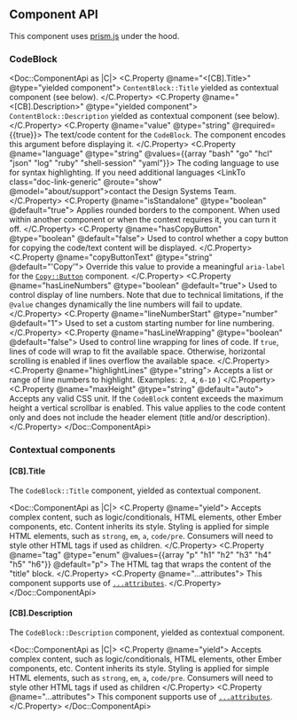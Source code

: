 ## Component API

This component uses [prism.js](https://prismjs.com/) under the hood.

### CodeBlock

<Doc::ComponentApi as |C|>
  <C.Property @name="<[CB].Title>" @type="yielded component">
    `ContentBlock::Title` yielded as contextual component (see below).
  </C.Property>
  <C.Property @name="<[CB].Description>" @type="yielded component">
    `ContentBlock::Description` yielded as contextual component (see below).
  </C.Property>
  <C.Property @name="value" @type="string" @required={{true}}>
    The text/code content for the `CodeBlock`. The component encodes this argument before displaying it.
  </C.Property>
  <C.Property @name="language" @type="string" @values={{array "bash" "go" "hcl" "json" "log" "ruby" "shell-session" "yaml"}}>
    The coding language to use for syntax highlighting. If you need additional languages <LinkTo class="doc-link-generic" @route="show" @model="about/support">contact the Design Systems Team</LinkTo>.
  </C.Property>
  <C.Property @name="isStandalone" @type="boolean" @default="true">
    Applies rounded borders to the component. When used within another component or when the context requires it, you can turn it off.
  </C.Property>
  <C.Property @name="hasCopyButton" @type="boolean" @default="false">
    Used to control whether a copy button for copying the code/text content will be displayed.
  </C.Property>
    <C.Property @name="copyButtonText" @type="string" @default="'Copy'">
    Override this value to provide a meaningful `aria-label` for the [`Copy::Button`](/components/copy/button) component.
  </C.Property>
  <C.Property @name="hasLineNumbers" @type="boolean" @default="true">
    Used to control display of line numbers. Note that due to technical limitations, if the `@value` changes dynamically the line numbers will fail to update.
  </C.Property>
  <C.Property @name="lineNumberStart" @type="number" @default="1">
    Used to set a custom starting number for line numbering.
  </C.Property>
  <C.Property @name="hasLineWrapping" @type="boolean" @default="false">
    Used to control line wrapping for lines of code. If `true`, lines of code will wrap to fit the available space. Otherwise, horizontal scrolling is enabled if lines overflow the available space.
  </C.Property>
  <C.Property @name="highlightLines" @type="string">
    Accepts a list or range of line numbers to highlight. (Examples: `2, 4`, `6-10` )
  </C.Property>
  <C.Property @name="maxHeight" @type="string" @default="auto">
    Accepts any valid CSS unit. If the `CodeBlock` content exceeds the maximum height a vertical scrollbar is enabled. This value applies to the code content only and does not include the header element (title and/or description).
  </C.Property>
</Doc::ComponentApi>

### Contextual components

#### [CB].Title

The `CodeBlock::Title` component, yielded as contextual component.

<Doc::ComponentApi as |C|>
  <C.Property @name="yield">
    Accepts complex content, such as logic/conditionals, HTML elements, other Ember components, etc. Content inherits its style. Styling is applied for simple HTML elements, such as `strong`, `em`, `a`, `code/pre`. Consumers will need to style other HTML tags if used as children.
  </C.Property>
    <C.Property @name="tag" @type="enum" @values={{array "p" "h1" "h2" "h3" "h4" "h5" "h6"}} @default="p">
    The HTML tag that wraps the content of the "title" block.
  </C.Property>
  <C.Property @name="...attributes">
    This component supports use of [`...attributes`](https://guides.emberjs.com/release/in-depth-topics/patterns-for-components/#toc_attribute-ordering).
  </C.Property>
</Doc::ComponentApi>

#### [CB].Description

The `CodeBlock::Description` component, yielded as contextual component.

<Doc::ComponentApi as |C|>
  <C.Property @name="yield">
    Accepts complex content, such as logic/conditionals, HTML elements, other Ember components, etc. Content inherits its style. Styling is applied for simple HTML elements, such as `strong`, `em`, `a`, `code/pre`. Consumers will need to style other HTML tags if used as children
  </C.Property>
  <C.Property @name="...attributes">
    This component supports use of [`...attributes`](https://guides.emberjs.com/release/in-depth-topics/patterns-for-components/#toc_attribute-ordering).
  </C.Property>
</Doc::ComponentApi>
